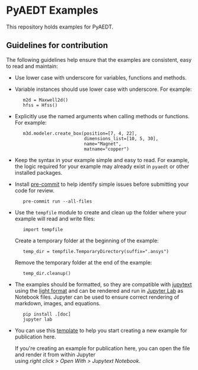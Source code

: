 # PyAEDT Examples

This repository holds examples for PyAEDT.

## Guidelines for contribution

The following guidelines help ensure that the examples are consistent, easy to read and maintain:

- Use lower case with underscore for variables, functions and methods.
- Variable instances should use lower case with underscore.
  For example:
  ```
     m2d = Maxwell2d()
     hfss = Hfss() 
  ```
- Explicitly use the named arguments when calling methods or functions. For example:
  ```
     m3d.modeler.create_box(position=[7, 4, 22], 
                            dimensions_list=[10, 5, 30], 
                            name="Magnet", 
                            matname="copper")
  ```
- Keep the syntax in your example simple and easy to read. For example, the logic required for your example may already exist in ``pyaedt`` or other installed packages.
- Install [pre-commit](https://pre-commit.com/) to help identify simple issues before submitting your code for review.
  ```
     pre-commit run --all-files
  ```
- Use the ``tempfile`` module to create and clean up the folder where your example will read and write files:
  ```
     import tempfile
  ```
  Create a temporary folder at the beginning of the example:
  ```
     temp_dir = tempfile.TemporaryDirectory(suffix=".ansys")
  ```
  Remove the temporary folder at the end of the example:
  ```
     temp_dir.cleanup()
  ```
- The examples should be formatted, so they are compatible with 
  [jupytext](https://jupytext.readthedocs.io/en/latest/) using the [light format](https://jupytext.readthedocs.io/en/latest/formats-scripts.html#the-light-format) and can
  be rendered and run in [Jupyter Lab](https://docs.jupyter.org/en/latest/) as Notebook files. Jupyter can be used to ensure correct
  rendering of markdown, images, and equations.
  ```
     pip install .[doc]
     jupyter lab
  ```
- You can use this [template](./examples/template.py) to help you start creating a new example 
  for publication here.

  If you're creating an example for publication here, you can open
  the file and render it from within Jupyter  
  using _right click > Open With > Jupytext Notebook_.
